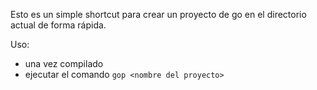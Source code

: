 Esto es un simple shortcut para crear un proyecto de go en el directorio actual de forma rápida.


Uso:
- una vez compilado
- ejecutar el comando `gop <nombre del proyecto>`